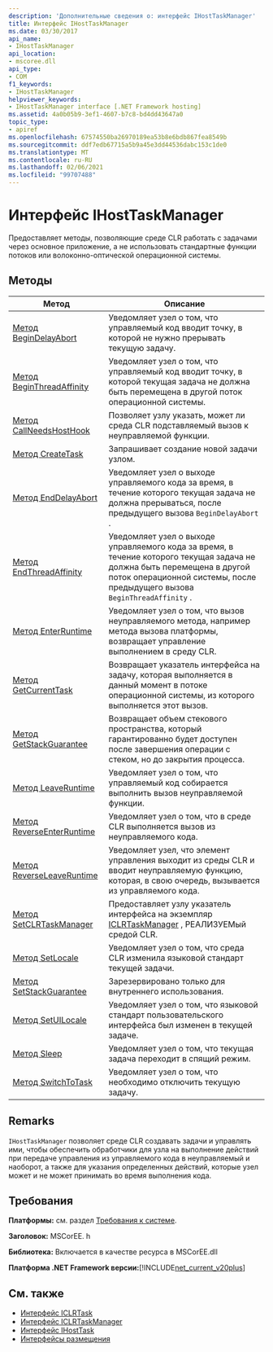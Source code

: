 ```yaml
---
description: 'Дополнительные сведения о: интерфейс IHostTaskManager'
title: Интерфейс IHostTaskManager
ms.date: 03/30/2017
api_name:
- IHostTaskManager
api_location:
- mscoree.dll
api_type:
- COM
f1_keywords:
- IHostTaskManager
helpviewer_keywords:
- IHostTaskManager interface [.NET Framework hosting]
ms.assetid: 4a0b05b9-3ef1-4607-b7c8-bd4dd43647a0
topic_type:
- apiref
ms.openlocfilehash: 67574550ba26970189ea53b8e6bdb867fea8549b
ms.sourcegitcommit: ddf7edb67715a5b9a45e3dd44536dabc153c1de0
ms.translationtype: MT
ms.contentlocale: ru-RU
ms.lasthandoff: 02/06/2021
ms.locfileid: "99707488"
---
```

# <a name="ihosttaskmanager-interface"></a>Интерфейс IHostTaskManager

Предоставляет методы, позволяющие среде CLR работать с задачами через основное приложение, а не использовать стандартные функции потоков или волоконно-оптической операционной системы.  
  
## <a name="methods"></a>Методы  
  
|Метод|Описание|  
|------------|-----------------|  
|[Метод BeginDelayAbort](ihosttaskmanager-begindelayabort-method.md)|Уведомляет узел о том, что управляемый код вводит точку, в которой не нужно прерывать текущую задачу.|  
|[Метод BeginThreadAffinity](ihosttaskmanager-beginthreadaffinity-method.md)|Уведомляет узел о том, что управляемый код вводит точку, в которой текущая задача не должна быть перемещена в другой поток операционной системы.|  
|[Метод CallNeedsHostHook](ihosttaskmanager-callneedshosthook-method.md)|Позволяет узлу указать, может ли среда CLR подставляемый вызов к неуправляемой функции.|  
|[Метод CreateTask](ihosttaskmanager-createtask-method.md)|Запрашивает создание новой задачи узлом.|  
|[Метод EndDelayAbort](ihosttaskmanager-enddelayabort-method.md)|Уведомляет узел о выходе управляемого кода за время, в течение которого текущая задача не должна прерываться, после предыдущего вызова `BeginDelayAbort` .|  
|[Метод EndThreadAffinity](ihosttaskmanager-endthreadaffinity-method.md)|Уведомляет узел о выходе управляемого кода за время, в течение которого текущая задача не должна быть перемещена в другой поток операционной системы, после предыдущего вызова `BeginThreadAffinity` .|  
|[Метод EnterRuntime](ihosttaskmanager-enterruntime-method.md)|Уведомляет узел о том, что вызов неуправляемого метода, например метода вызова платформы, возвращает управление выполнением в среду CLR.|  
|[Метод GetCurrentTask](ihosttaskmanager-getcurrenttask-method.md)|Возвращает указатель интерфейса на задачу, которая выполняется в данный момент в потоке операционной системы, из которого выполняется этот вызов.|  
|[Метод GetStackGuarantee](ihosttaskmanager-getstackguarantee-method.md)|Возвращает объем стекового пространства, который гарантированно будет доступен после завершения операции с стеком, но до закрытия процесса.|  
|[Метод LeaveRuntime](ihosttaskmanager-leaveruntime-method.md)|Уведомляет узел о том, что управляемый код собирается выполнить вызов неуправляемой функции.|  
|[Метод ReverseEnterRuntime](ihosttaskmanager-reverseenterruntime-method.md)|Уведомляет узел о том, что в среде CLR выполняется вызов из неуправляемого кода.|  
|[Метод ReverseLeaveRuntime](ihosttaskmanager-reverseleaveruntime-method.md)|Уведомляет узел, что элемент управления выходит из среды CLR и вводит неуправляемую функцию, которая, в свою очередь, вызывается из управляемого кода.|  
|[Метод SetCLRTaskManager](ihosttaskmanager-setclrtaskmanager-method.md)|Предоставляет узлу указатель интерфейса на экземпляр [ICLRTaskManager](iclrtaskmanager-interface.md) , РЕАЛИЗУЕМый средой CLR.|  
|[Метод SetLocale](ihosttaskmanager-setlocale-method.md)|Уведомляет узел о том, что среда CLR изменила языковой стандарт текущей задачи.|  
|[Метод SetStackGuarantee](ihosttaskmanager-setstackguarantee-method.md)|Зарезервировано только для внутреннего использования.|  
|[Метод SetUILocale](ihosttaskmanager-setuilocale-method.md)|Уведомляет узел о том, что языковой стандарт пользовательского интерфейса был изменен в текущей задаче.|  
|[Метод Sleep](ihosttaskmanager-sleep-method.md)|Уведомляет узел о том, что текущая задача переходит в спящий режим.|  
|[Метод SwitchToTask](ihosttaskmanager-switchtotask-method.md)|Уведомляет узел о том, что необходимо отключить текущую задачу.|  
  
## <a name="remarks"></a>Remarks  

 `IHostTaskManager` позволяет среде CLR создавать задачи и управлять ими, чтобы обеспечить обработчики для узла на выполнение действий при передаче управления из управляемого кода в неуправляемый и наоборот, а также для указания определенных действий, которые узел может и не может принимать во время выполнения кода.  
  
## <a name="requirements"></a>Требования  

 **Платформы:** см. раздел [Требования к системе](../../get-started/system-requirements.md).  
  
 **Заголовок:** MSCorEE. h  
  
 **Библиотека:** Включается в качестве ресурса в MSCorEE.dll  
  
 **Платформа .NET Framework версии:**[!INCLUDE[net_current_v20plus](../../../../includes/net-current-v20plus-md.md)]  
  
## <a name="see-also"></a>См. также

- [Интерфейс ICLRTask](iclrtask-interface.md)
- [Интерфейс ICLRTaskManager](iclrtaskmanager-interface.md)
- [Интерфейс IHostTask](ihosttask-interface.md)
- [Интерфейсы размещения](hosting-interfaces.md)
